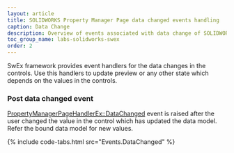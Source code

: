 ```yaml
---
layout: article
title: SOLIDWORKS Property Manager Page data changed events handling
caption: Data Change
description: Overview of events associated with data change of SOLIDWORKS property manager page handled in SwEx.PMPage framework
toc_group_name: labs-solidworks-swex
order: 2
---
```

SwEx framework provides event handlers for the data changes in the controls. Use this handlers to update preview or any other state which depends on the values in the controls.

### Post data changed event

[PropertyManagerPageHandlerEx::DataChanged](https://docs.codestack.net/swex/pmpage/html/E_CodeStack_SwEx_PMPage_PropertyManagerPageHandlerEx_DataChanged.htm) event is raised after the user changed the value in the control which has updated the data model. Refer the bound data model for new values.

{% include code-tabs.html src="Events.DataChanged" %}